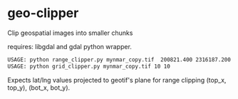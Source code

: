 geo-clipper
===========

Clip geospatial images into smaller chunks

requires: libgdal and gdal python wrapper.
```bash
USAGE: python range_clipper.py mynmar_copy.tif  200821.400 2316187.200 204283.900 2313922.700
USAGE: python grid_clipper.py mynmar_copy.tif 10 10
```

Expects lat/lng values projected to geotif's plane for range clipping (top\_x, top\_y), (bot\_x, bot\_y).
